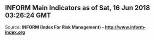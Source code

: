 ## INFORM Main Indicators as of Sat, 16 Jun 2018 03:26:24 GMT

Source: **INFORM (Index For Risk Management) - http://www.inform-index.org**